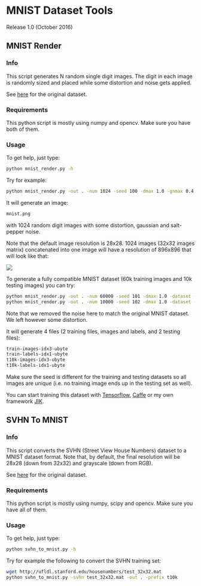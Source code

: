 # MNIST Dataset Tools

Release 1.0 (October 2016)

## MNIST Render

### Info

This script generates N random single digit images.
The digit in each image is randomly sized and placed while some distortion and
noise gets applied.

See <a href="http://yann.lecun.com/exdb/mnist" target="_blank">here</a> for
the original dataset.

### Requirements

This python script is mostly using numpy and opencv.
Make sure you have both of them.

### Usage

To get help, just type:
```sh
python mnist_render.py -h
```

Try for example:
```sh
python mnist_render.py -out . -num 1024 -seed 100 -dmax 1.0 -gnmax 0.4 -spnmax 0.1 -concat
```

It will generate an image:
```sh
mnist.png
```
with 1024 random digit images with some distortion, gaussian and salt-pepper
noise.

Note that the default image resolution is 28x28.
1024 images (32x32 images matrix) concatenated into one image will have a
resolution of 896x896 that will look like that:

![](https://raw.githubusercontent.com/oliviersoares/mnist_render/master/mnist.png)

To generate a fully compatible MNIST dataset (60k training images and 10k
testing images) you can try:
```sh
python mnist_render.py -out . -num 60000 -seed 101 -dmax 1.0 -dataset -prefix train
python mnist_render.py -out . -num 10000 -seed 102 -dmax 1.0 -dataset -prefix t10k
```

Note that we removed the noise here to match the original MNIST dataset.
We left however some distortion.

It will generate 4 files (2 training files, images and labels, and 2 testing
files):
```sh
train-images-idx3-ubyte
train-labels-idx1-ubyte
t10k-images-idx3-ubyte
t10k-labels-idx1-ubyte
```

Make sure the seed is different for the training and testing datasets so all
images are unique (i.e. no training image ends up in the testing set as well).

You can start training this dataset with
<a href="https://www.tensorflow.org" target="_blank">Tensorflow</a>,
<a href="http://caffe.berkeleyvision.org" target="_blank">Caffe</a>
or my own framework
<a href="https://github.com/oliviersoares/jik" target="_blank">JIK</a>.

## SVHN To MNIST

### Info

This script converts the SVHN (Street View House Numbers) dataset to a MNIST
dataset format.
Note that, by default, the final resolution will be 28x28 (down from 32x32)
and grayscale (down from RGB).

See <a href="http://ufldl.stanford.edu/housenumbers" target="_blank">here</a>
for the original dataset.

### Requirements

This python script is mostly using numpy, scipy and opencv.
Make sure you have all of them.

### Usage

To get help, just type:
```sh
python svhn_to_mnist.py -h
```

Try for example the following to convert the SVHN training set:
```sh
wget http://ufldl.stanford.edu/housenumbers/test_32x32.mat
python svhn_to_mnist.py -svhn test_32x32.mat -out . -prefix t10k
```
